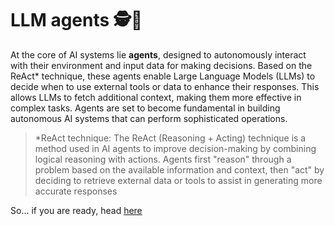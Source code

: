 # LLM agents 🕵️👮

At the core of AI systems lie **agents**, designed to autonomously interact with their environment and input data for making decisions. Based on the ReAct* technique, these agents enable Large Language Models (LLMs) to decide when to use external tools or data to enhance their responses. This allows LLMs to fetch additional context, making them more effective in complex tasks. Agents are set to become fundamental in building autonomous AI systems that can perform sophisticated operations.

> *ReAct technique: The ReAct (Reasoning + Acting) technique is a method used in AI agents to improve decision-making by combining logical reasoning with actions. Agents first "reason" through a problem based on the available information and context, then "act" by deciding to retrieve external data or tools to assist in generating more accurate responses

So... if you are ready, head [here](01-agents.md)
